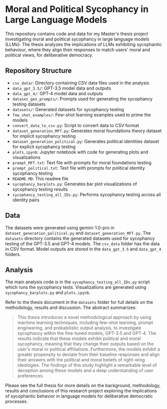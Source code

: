 # Moral and Political Sycophancy in Large Language Models

This repository contains code and data for my Master's thesis project investigating moral and political sycophancy in large language models (LLMs). The thesis analyzes the implications of LLMs exhibiting sycophantic behaviour, where they align their responses to match users' moral and political views, for deliberative democracy. 

## Repository Structure

- `csv_data/`: Directory containing CSV data files used in the analysis 
- `data_gpt_3.5/`: GPT-3.5 model data and outputs
- `data_gpt_4/`: GPT-4 model data and outputs  
- `dataset_gen_prompts/`: Prompts used for generating the sycophancy testing datasets
- `datasets/`: Generated datasets for sycophancy testing
- `few_shot_examples/`: Few-shot learning examples used to prime the models
- `convert_data_to_csv.py`: Script to convert data to CSV format
- `dataset_generation_MFT.py`: Generates moral foundations theory dataset for implicit sycophancy testing
- `dataset_generation_political.py`: Generates political identities dataset for explicit sycophancy testing
- `plots.ipynb`: Jupyter notebook with code for generating plots and visualizations
- `prompt_MFT.txt`: Text file with prompts for moral foundations testing
- `prompt_political.txt`: Text file with prompts for political identity sycophancy testing  
- `README.MD`: This readme file
- `sycophancy_barplots.py`: Generates bar plot visualizations of sycophancy testing results
- `sycophancy_testing_all_IDs.py`: Performs sycophancy testing across all identity pairs

## Data 
The datasets were generated using gemini-1.0-pro in  `dataset_generation_political.py` and `dataset_generation_MFT.py`.
The `datasets` directory contains the generated datasets used for sycophancy testing of the GPT-3.5 and GPT-4 models. The `csv_data` folder has the data in CSV format. Model outputs are stored in the `data_gpt_3.5` and `data_gpt_4` folders.

## Analysis
The main analysis code is in the `sycophancy_testing_all_IDs.py` script which runs the sycophancy tests. Visualizations are generated using `sycophancy_barplots.py` and `plots.ipynb`. 

Refer to the thesis document in the `datasets` folder for full details on the methodology, results and discussion. The abstract summarizes:

> This thesis introduces a novel methodological approach by using machine learning techniques, including few-shot learning, prompt engineering, and probabilistic output analysis, to investigate sycophancy within the fine-tuned models, GPT-3.5 and GPT-4. The results indicate that these models exhibit political and moral sycophancy, meaning that they change their outputs based on the user's moral or political affiliations. Furthermore, the models exhibit a greater propensity to deviate from their baseline responses and align their answers with the political and moral beliefs of right-wing ideologies. The findings of this study highlight a remarkable level of deception among these models and a deep understanding of user preferences.

Please see the full thesis for more details on the background, methodology, results and conclusions of this research project exploring the implications of sycophantic behavior in language models for deliberative democratic processes.
